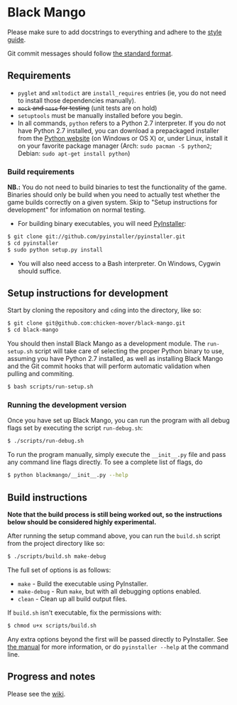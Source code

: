 # Black Mango

Please make sure to add docstrings to everything and adhere to the
[style guide](https://github.com/chicken-mover/black-mango/wiki/Style-guide).

Git commit messages should follow 
[the standard format](http://tbaggery.com/2008/04/19/a-note-about-git-commit-messages.html).

## Requirements

* `pyglet` and `xmltodict` are `install_requires` entries (ie, you do not need
  to install those dependencies manually).
* ~~`mock` and `nose` for testing~~ (unit tests are on hold)
* `setuptools` must be manually installed before you begin.
* In all commands, `python` refers to a Python 2.7 interpreter. If you do not
  have Python 2.7 installed, you can download a prepackaged installer from the
  [Python website](http://www.python.org/getit/) (on Windows or OS X) or, under
  Linux, install it on your favorite package manager (Arch:
  `sudo pacman -S python2`; Debian: `sudo apt-get install python`)

### Build requirements

**NB.:** You do not need to build binaries to test the functionality of the
game. Binaries should only be build when you need to actually test whether the
game builds correctly on a given system. Skip to "Setup instructions for
development" for infomation on normal testing.

* For building binary executables, you will need
  [PyInstaller](http://www.pyinstaller.org/):

```bash
$ git clone git://github.com/pyinstaller/pyinstaller.git
$ cd pyinstaller
$ sudo python setup.py install
```

* You will also need access to a Bash interpreter. On Windows, Cygwin should
  suffice.

## Setup instructions for development

Start by cloning the repository and `cd`ing into the directory, like so:
```bash
$ git clone git@github.com:chicken-mover/black-mango.git
$ cd black-mango
```

You should then install Black Mango as a development module. The `run-setup.sh`
script will take care of selecting the proper Python binary to use, assuming you
have Python 2.7 installed, as well as installing Black Mango and the Git commit
hooks that will perform automatic validation when pulling and commiting.
```bash
$ bash scripts/run-setup.sh
```

### Running the development version

Once you have set up Black Mango, you can run the program with all debug flags
set by executing the script `run-debug.sh`:
```bash
$ ./scripts/run-debug.sh
```

To run the program manually, simply execute the `__init__.py` file and pass any
command line flags directly. To see a complete list of flags, do
```bash
$ python blackmango/__init__.py --help
```

## Build instructions

**Note that the build process is still being worked out, so the instructions
below should be considered highly experimental.**

After running the setup command above, you can run the `build.sh` script from
the project directory like so:
```bash
$ ./scripts/build.sh make-debug
```

The full set of options is as follows:
* `make` - Build the executable using PyInstaller.
* `make-debug` - Run `make`, but with all debugging options enabled.
* `clean` - Clean up all build output files.

If `build.sh` isn't executable, fix the permissions with:
```bash
$ chmod u+x scripts/build.sh
```

Any extra options beyond the first will be passed directly to PyInstaller. See
[the manual](http://www.pyinstaller.org/export/develop/project/doc/Manual.html)
for more information, or do `pyinstaller --help` at the command line.

## Progress and notes

Please see the [wiki](https://github.com/chicken-mover/black-mango/wiki).

